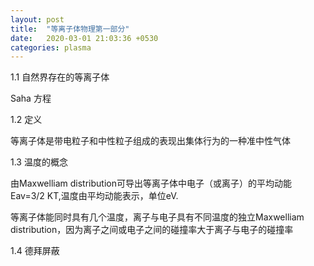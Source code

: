 ```yaml
---
layout: post
title:  "等离子体物理第一部分"
date:   2020-03-01 21:03:36 +0530
categories: plasma 
---
```

1.1 自然界存在的等离子体

Saha 方程

1.2 定义

等离子体是带电粒子和中性粒子组成的表现出集体行为的一种准中性气体

1.3 温度的概念

由Maxwelliam distribution可导出等离子体中电子（或离子）的平均动能Eav=3/2 KT,温度由平均动能表示，单位eV.

等离子体能同时具有几个温度，离子与电子具有不同温度的独立Maxwelliam distribution，因为离子之间或电子之间的碰撞率大于离子与电子的碰撞率

1.4 德拜屏蔽

